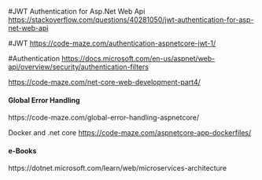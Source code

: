 
#JWT Authentication for Asp.Net Web Api
https://stackoverflow.com/questions/40281050/jwt-authentication-for-asp-net-web-api

#JWT
https://code-maze.com/authentication-aspnetcore-jwt-1/

#Authentication
https://docs.microsoft.com/en-us/aspnet/web-api/overview/security/authentication-filters

https://code-maze.com/net-core-web-development-part4/

<h4>Global Error Handling</h4>
https://code-maze.com/global-error-handling-aspnetcore/


Docker and .net core
https://code-maze.com/aspnetcore-app-dockerfiles/

<h4>e-Books</h4>
https://dotnet.microsoft.com/learn/web/microservices-architecture
